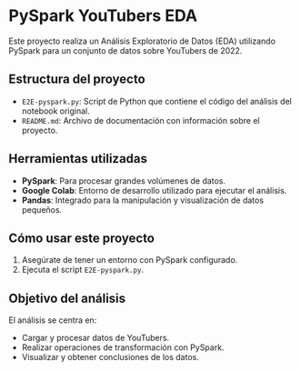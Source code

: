 
# PySpark YouTubers EDA

Este proyecto realiza un Análisis Exploratorio de Datos (EDA) utilizando PySpark para un conjunto de datos sobre YouTubers de 2022.

## Estructura del proyecto

- `E2E-pyspark.py`: Script de Python que contiene el código del análisis del notebook original.
- `README.md`: Archivo de documentación con información sobre el proyecto.

## Herramientas utilizadas

- **PySpark**: Para procesar grandes volúmenes de datos.
- **Google Colab**: Entorno de desarrollo utilizado para ejecutar el análisis.
- **Pandas**: Integrado para la manipulación y visualización de datos pequeños.

## Cómo usar este proyecto

1. Asegúrate de tener un entorno con PySpark configurado.
2. Ejecuta el script `E2E-pyspark.py`.

## Objetivo del análisis

El análisis se centra en:
- Cargar y procesar datos de YouTubers.
- Realizar operaciones de transformación con PySpark.
- Visualizar y obtener conclusiones de los datos.
